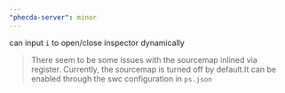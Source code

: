```yaml
---
"phecda-server": minor
---
```


can input `i` to open/close inspector dynamically

> There seem to be some issues with the sourcemap inlined via register. Currently, the sourcemap is turned off by default.It can be enabled through the swc configuration in `ps.json`

